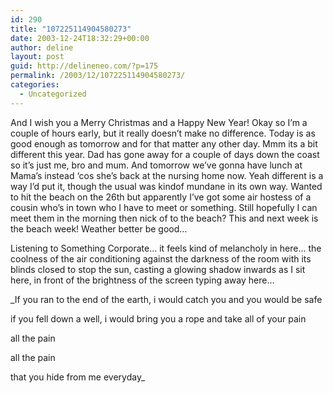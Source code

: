 ```yaml
---
id: 290
title: "107225114904580273"
date: 2003-12-24T18:32:29+00:00
author: deline
layout: post
guid: http://delineneo.com/?p=175
permalink: /2003/12/107225114904580273/
categories:
  - Uncategorized
---
```

And I wish you a Merry Christmas and a Happy New Year! Okay so I&#8217;m a couple of hours early, but it really doesn&#8217;t make no difference. Today is as good enough as tomorrow and for that matter any other day. Mmm its a bit different this year. Dad has gone away for a couple of days down the coast so it&#8217;s just me, bro and mum. And tomorrow we&#8217;ve gonna have lunch at Mama&#8217;s instead &#8216;cos she&#8217;s back at the nursing home now. Yeah different is a way I&#8217;d put it, though the usual was kindof mundane in its own way. Wanted to hit the beach on the 26th but apparently I&#8217;ve got some air hostess of a cousin who&#8217;s in town who I have to meet or something. Still hopefully I can meet them in the morning then nick of to the beach? This and next week is the beach week! Weather better be good&#8230;

Listening to Something Corporate&#8230; it feels kind of melancholy in here&#8230; the coolness of the air conditioning against the darkness of the room with its blinds closed to stop the sun, casting a glowing shadow inwards as I sit here, in front of the brightness of the screen typing away here&#8230;

_If you ran to the end of the earth, i would catch you and you would be safe
  
if you fell down a well, i would bring you a rope and take all of your pain
  
all the pain
  
all the pain
  
that you hide from me everyday_